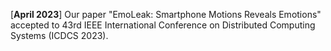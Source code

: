 [**April 2023**] Our paper "EmoLeak: Smartphone Motions Reveals Emotions" accepted to 43rd IEEE International Conference on Distributed Computing Systems (ICDCS 2023).

